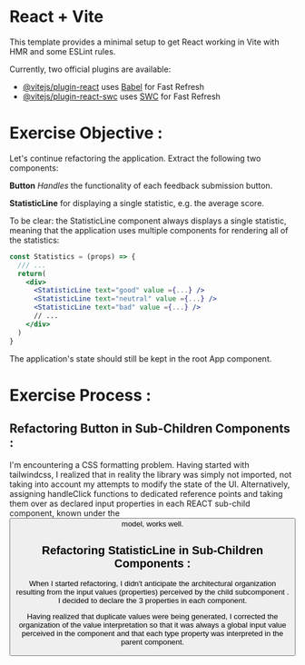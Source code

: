 
# React + Vite

This template provides a minimal setup to get React working in Vite with HMR and some ESLint rules.

Currently, two official plugins are available:

- [@vitejs/plugin-react](https://github.com/vitejs/vite-plugin-react/blob/main/packages/plugin-react/README.md) uses [Babel](https://babeljs.io/) for Fast Refresh
- [@vitejs/plugin-react-swc](https://github.com/vitejs/vite-plugin-react-swc) uses [SWC](https://swc.rs/) for Fast Refresh

# Exercise Objective : 
Let's continue refactoring the application. Extract the following two components:

**Button** *Handles* the functionality of each feedback submission button.

**StatisticLine** for displaying a single statistic, e.g. the average score.

To be clear: the StatisticLine component always displays a single statistic, meaning that the application uses multiple components for rendering all of the statistics:

```jsx
const Statistics = (props) => {
  /// ...
  return(
    <div>
      <StatisticLine text="good" value ={...} />
      <StatisticLine text="neutral" value ={...} />
      <StatisticLine text="bad" value ={...} />
      // ...
    </div>
  )
}
```
The application's state should still be kept in the root App component.

# Exercise Process : 
## Refactoring Button in Sub-Children Components : 
I'm encountering a CSS formatting problem. Having started with tailwindcss, I realized that in reality the library was simply not imported, not taking into account my attempts to modify the state of the UI. Alternatively, assigning handleClick functions to dedicated reference points and taking them over as declared input properties in each REACT sub-child component, known under the <Button /> model, works well. 

## Refactoring StatisticLine in Sub-Children Components : 
When I started refactoring, I didn't anticipate the architectural organization resulting from the input values (properties) perceived by the child subcomponent <StatisticLine />. 
I decided to declare the 3 properties in each <StatisticLine /> component. 

Having realized that duplicate values were being generated, I corrected the organization of the value interpretation so that it was always a global input value perceived in the <StatisticLine /> component and that each type property was interpreted in the parent <Statistics/> component.
